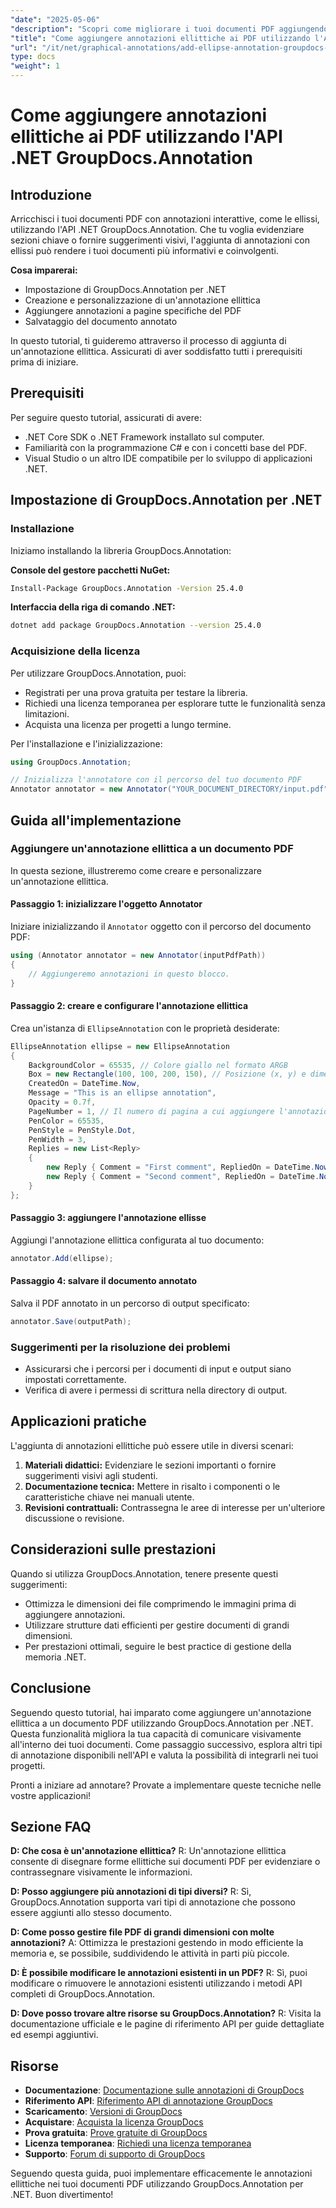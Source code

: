 ```yaml
---
"date": "2025-05-06"
"description": "Scopri come migliorare i tuoi documenti PDF aggiungendo annotazioni ellittiche interattive utilizzando l'API .NET GroupDocs.Annotation. Questa guida fornisce istruzioni dettagliate per gli sviluppatori."
"title": "Come aggiungere annotazioni ellittiche ai PDF utilizzando l'API .NET GroupDocs.Annotation"
"url": "/it/net/graphical-annotations/add-ellipse-annotation-groupdocs-annotation-dotnet/"
type: docs
"weight": 1
---
```


# Come aggiungere annotazioni ellittiche ai PDF utilizzando l'API .NET GroupDocs.Annotation

## Introduzione

Arricchisci i tuoi documenti PDF con annotazioni interattive, come le ellissi, utilizzando l'API .NET GroupDocs.Annotation. Che tu voglia evidenziare sezioni chiave o fornire suggerimenti visivi, l'aggiunta di annotazioni con ellissi può rendere i tuoi documenti più informativi e coinvolgenti.

**Cosa imparerai:**
- Impostazione di GroupDocs.Annotation per .NET
- Creazione e personalizzazione di un'annotazione ellittica
- Aggiungere annotazioni a pagine specifiche del PDF
- Salvataggio del documento annotato

In questo tutorial, ti guideremo attraverso il processo di aggiunta di un'annotazione ellittica. Assicurati di aver soddisfatto tutti i prerequisiti prima di iniziare.

## Prerequisiti

Per seguire questo tutorial, assicurati di avere:
- .NET Core SDK o .NET Framework installato sul computer.
- Familiarità con la programmazione C# e con i concetti base del PDF.
- Visual Studio o un altro IDE compatibile per lo sviluppo di applicazioni .NET.

## Impostazione di GroupDocs.Annotation per .NET

### Installazione

Iniziamo installando la libreria GroupDocs.Annotation:

**Console del gestore pacchetti NuGet:**
```bash
Install-Package GroupDocs.Annotation -Version 25.4.0
```

**Interfaccia della riga di comando .NET:**
```bash
dotnet add package GroupDocs.Annotation --version 25.4.0
```

### Acquisizione della licenza

Per utilizzare GroupDocs.Annotation, puoi:
- Registrati per una prova gratuita per testare la libreria.
- Richiedi una licenza temporanea per esplorare tutte le funzionalità senza limitazioni.
- Acquista una licenza per progetti a lungo termine.

Per l'installazione e l'inizializzazione:
```csharp
using GroupDocs.Annotation;

// Inizializza l'annotatore con il percorso del tuo documento PDF
Annotator annotator = new Annotator("YOUR_DOCUMENT_DIRECTORY/input.pdf");
```

## Guida all'implementazione

### Aggiungere un'annotazione ellittica a un documento PDF

In questa sezione, illustreremo come creare e personalizzare un'annotazione ellittica.

#### Passaggio 1: inizializzare l'oggetto Annotator

Iniziare inizializzando il `Annotator` oggetto con il percorso del documento PDF:
```csharp
using (Annotator annotator = new Annotator(inputPdfPath))
{
    // Aggiungeremo annotazioni in questo blocco.
}
```

#### Passaggio 2: creare e configurare l'annotazione ellittica

Crea un'istanza di `EllipseAnnotation` con le proprietà desiderate:
```csharp
EllipseAnnotation ellipse = new EllipseAnnotation
{
    BackgroundColor = 65535, // Colore giallo nel formato ARGB
    Box = new Rectangle(100, 100, 200, 150), // Posizione (x, y) e dimensione (larghezza, altezza)
    CreatedOn = DateTime.Now,
    Message = "This is an ellipse annotation",
    Opacity = 0.7f,
    PageNumber = 1, // Il numero di pagina a cui aggiungere l'annotazione
    PenColor = 65535,
    PenStyle = PenStyle.Dot,
    PenWidth = 3,
    Replies = new List<Reply>
    {
        new Reply { Comment = "First comment", RepliedOn = DateTime.Now },
        new Reply { Comment = "Second comment", RepliedOn = DateTime.Now }
    }
};
```

#### Passaggio 3: aggiungere l'annotazione ellisse

Aggiungi l'annotazione ellittica configurata al tuo documento:
```csharp
annotator.Add(ellipse);
```

#### Passaggio 4: salvare il documento annotato

Salva il PDF annotato in un percorso di output specificato:
```csharp
annotator.Save(outputPath);
```

### Suggerimenti per la risoluzione dei problemi

- Assicurarsi che i percorsi per i documenti di input e output siano impostati correttamente.
- Verifica di avere i permessi di scrittura nella directory di output.

## Applicazioni pratiche

L'aggiunta di annotazioni ellittiche può essere utile in diversi scenari:
1. **Materiali didattici:** Evidenziare le sezioni importanti o fornire suggerimenti visivi agli studenti.
2. **Documentazione tecnica:** Mettere in risalto i componenti o le caratteristiche chiave nei manuali utente.
3. **Revisioni contrattuali:** Contrassegna le aree di interesse per un'ulteriore discussione o revisione.

## Considerazioni sulle prestazioni

Quando si utilizza GroupDocs.Annotation, tenere presente questi suggerimenti:
- Ottimizza le dimensioni dei file comprimendo le immagini prima di aggiungere annotazioni.
- Utilizzare strutture dati efficienti per gestire documenti di grandi dimensioni.
- Per prestazioni ottimali, seguire le best practice di gestione della memoria .NET.

## Conclusione

Seguendo questo tutorial, hai imparato come aggiungere un'annotazione ellittica a un documento PDF utilizzando GroupDocs.Annotation per .NET. Questa funzionalità migliora la tua capacità di comunicare visivamente all'interno dei tuoi documenti. Come passaggio successivo, esplora altri tipi di annotazione disponibili nell'API e valuta la possibilità di integrarli nei tuoi progetti.

Pronti a iniziare ad annotare? Provate a implementare queste tecniche nelle vostre applicazioni!

## Sezione FAQ

**D: Che cosa è un'annotazione ellittica?**
R: Un'annotazione ellittica consente di disegnare forme ellittiche sui documenti PDF per evidenziare o contrassegnare visivamente le informazioni.

**D: Posso aggiungere più annotazioni di tipi diversi?**
R: Sì, GroupDocs.Annotation supporta vari tipi di annotazione che possono essere aggiunti allo stesso documento.

**D: Come posso gestire file PDF di grandi dimensioni con molte annotazioni?**
A: Ottimizza le prestazioni gestendo in modo efficiente la memoria e, se possibile, suddividendo le attività in parti più piccole.

**D: È possibile modificare le annotazioni esistenti in un PDF?**
R: Sì, puoi modificare o rimuovere le annotazioni esistenti utilizzando i metodi API completi di GroupDocs.Annotation.

**D: Dove posso trovare altre risorse su GroupDocs.Annotation?**
R: Visita la documentazione ufficiale e le pagine di riferimento API per guide dettagliate ed esempi aggiuntivi.

## Risorse
- **Documentazione**: [Documentazione sulle annotazioni di GroupDocs](https://docs.groupdocs.com/annotation/net/)
- **Riferimento API**: [Riferimento API di annotazione GroupDocs](https://reference.groupdocs.com/annotation/net/)
- **Scaricamento**: [Versioni di GroupDocs](https://releases.groupdocs.com/annotation/net/)
- **Acquistare**: [Acquista la licenza GroupDocs](https://purchase.groupdocs.com/buy)
- **Prova gratuita**: [Prove gratuite di GroupDocs](https://releases.groupdocs.com/annotation/net/)
- **Licenza temporanea**: [Richiedi una licenza temporanea](https://purchase.groupdocs.com/temporary-license/)
- **Supporto**: [Forum di supporto di GroupDocs](https://forum.groupdocs.com/c/annotation/)

Seguendo questa guida, puoi implementare efficacemente le annotazioni ellittiche nei tuoi documenti PDF utilizzando GroupDocs.Annotation per .NET. Buon divertimento!